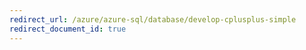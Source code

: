 ```yaml
---
redirect_url: /azure/azure-sql/database/develop-cplusplus-simple
redirect_document_id: true
---
```

